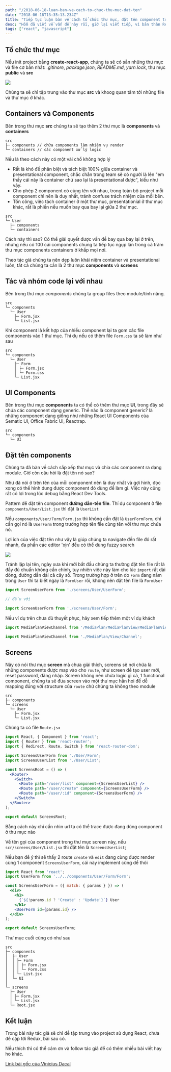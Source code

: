 ```yaml
---
path: "/2018-06-18-luan-ban-ve-cach-to-chuc-thu-muc-dat-ten"
date: "2018-06-18T13:35:13.234Z"
title: "Tiếp tục luận bàn về cách tổ chức thư mục, đặt tên component trong React"
desc: "Hổm đã viết về vấn đề này rồi, giờ lại viết tiếp, vì bản thân React cũng không ra bất cứ rule nào về việc này, bạn tự do tổ chức sao mà mình thấy hợp lý, bài trước là của tác giả đó thấy vậy là hay, bài này thì tác giả thích tổ chức thế này"
tags: ["react", "javascript"]
---
```


## Tổ chức thư mục

Nếu init project bằng **create-react-app**, chúng ta sẽ có sẵn những thư mục và file cơ bản nhất: *.gitinore*, *package.json*, *README.md*, *yarn.lock*, thư mục **public** và **src**

![](https://d33ypg4xwx0n86.cloudfront.net/direct?url=https%3A%2F%2Fcdn-images-1.medium.com%2Fmax%2F1600%2F1*eXN1LlNnuZmosJ7n7EsJ-Q.png&resize=w704)

Chúng ta sẽ chỉ tập trung vào thư mục **src** và khoog quan tâm tới những file và thư mục ở khác.

## Containers và Components

Bên trong thư mục **src** chúng ta sẽ tạo thêm 2 thư mục là **components** và **containers**

```
src
├─ components // chứa components làm nhiệm vụ render 
└─ containers // các component xử lý logic
```

Nếu là theo cách này có một vài chổ không hợp lý

- Rất là khó để phân biệt và tách biệt 100% giữa container và presentational component, chắc chắn trong team sẽ có người là lên "em thấy cái này là container chứ sao lại là presentational được", kiểu như vậy.
- Cho phép 2 component có cùng tên với nhau, trong toàn bộ project mỗi component chỉ nên là duy nhất, tránh confuse trách nhiệm của mỗi bên.
- Tốn công, việc tách container ở một thư mục, presentationial ở thư mục khác, rất là phiền nếu muốn bay qua bay lại giữa 2 thư mục.

```
src
└─ User
  ├─ components
  └─ containers
```

Cách này thì sao? Có thể giải quyết được vấn đề bay qua bay lại ở trên, nhưng nếu có 100 cái components chung ta tiếp tục ngụp lặn trong cả trăm thư mục components containers ở khắp mọi nơi.

Theo tác giả chúng ta nên dẹp luôn khái niệm container và presentational luôn, tất cả chúng ta cần là 2 thư mục **components** và **screens**

## Tác và nhóm code lại với nhau

Bên trong thư mục *components* chúng ta group files theo module/tính năng.

```
src
└─ components
  └─ User
    ├─ Form.jsx
    └─ List.jsx
```

Khi component là kết hợp của nhiều component lại ta gom các file components vào 1 thư mục. Thí dụ nếu có thêm file `Form.css` ta sẽ làm như sau

```
src
└─ components
  └─ User
    ├─ Form
    │ ├─ Form.jsx
    │ └─ Form.css
    └─ List.jsx
```

## UI Components

Bên trong thư mục **components** ta có thể có thêm thư mục **UI**, trong đây sẽ chứa các component dạng generic. Thế nào là component generic? là những component dạng giống như những React UI Components của Sematic UI, Office Fabric UI, Reactrap.

```
src
└─ components
  └─ UI
```

## Đặt tên components

Chúng ta đã bàn về cách sắp xếp thư mục và chia các component ra dạng module. Giờ còn câu hỏi là đặt tên nó sao?

Như đã nói ở trên tên của mỗi component nên là duy nhất và gợi hình, đọc xong có thể hình dung được component đó dùng để làm gì. Việc này cũng rất có lợi trong lúc debug bằng React Dev Tools.

Pattern để đặt tên component **đường dẫn-tên file**. Thí dụ component ở file `components/User/List.jsx` thì đặt là `UserList`

Nếu `components/User/Form/Form.jsx` thì không cần đặt là `UserFormForm`, chỉ cần gọi nó là `UserForm` trong trường hợp tên file cùng tên với thư mục chứa nó.

Lợi ích của việc đặt tên như vậy là giúp chúng ta navigate đến file đó rất nhanh, đa phần các editor 'xịn' đều có thể dùng fuzzy search

![](https://d33ypg4xwx0n86.cloudfront.net/direct?url=https%3A%2F%2Fcdn-images-1.medium.com%2Fmax%2F1600%2F1*vZO9Ci9a_lrfi2yTP9OiMA.png&resize=w704)

Tránh lặp lại tên, ngày xưa khi mới bắt đầu chúng ta thường đặt tên file rất là đầy đủ chuẩn không cần chỉnh, tuy nhiên việc này làm cho lúc `import` rất dài dòng, đường dẫn dài cả cây số. Trong trường hợp ở trên do `Form` đang nằm trong `User` thì ta biết ngay là `FormUser` rồi, không nên đặt tên file là `FormUser`

```jsx
import ScreenUserForm from './screens/User/UserForm';

// đấu với

import ScreenUserForm from './screens/User/Form';
```

Nếu ví dụ trên chưa đủ thuyết phục, hãy xem tiếp thêm một ví dụ khách

```jsx
import MediaPlanViewChannel from '/MediaPlan/MediaPlanView/MediaPlanViewChannel.jsx';

import MediaPlanViewChannel from './MediaPlan/View/Channel';
```

## Screens

Nãy có nói thư mục **screen** mà chưa giải thích, screens sẽ nơi chứa là những components được map vào cho `route`, như screen để tạo user mới, reset password, đăng nhập. Screen không nên chứa logic gì cả, 1 functional component, chúng ta sẽ đưa screen vào một thư mục hẳn hoi để dễ mapping đúng với structure của `route` chứ chúng ta không theo module

```
src
├─ components 
└─ screens
  └─ User
    ├─ Form.jsx
    └─ List.jsx
```

Chúng ta có file `Route.jsx`

```jsx
import React, { Component } from 'react';
import { Router } from 'react-router';
import { Redirect, Route, Switch } from 'react-router-dom';

import ScreensUserForm from './User/Form';
import ScreensUserList from './User/List';

const ScreensRoot = () => (
  <Router>
    <Switch>
      <Route path="/user/list" component={ScreensUserList} />
      <Route path="/user/create" component={ScreensUserForm} />
      <Route path="/user/:id" component={ScreensUserForm} />
    </Switch>
  </Router>
);

export default ScreensRoot;
```

Bằng cách này chỉ cần nhìn url ta có thể trace được đang dùng component ở thư mục nào

Về tên gọi của component trong thư mục screen này,
nếu `scr/screens/User/List.jsx` thì đặt tên là `ScreensUserList`;

Nếu bạn để ý thì sẽ thấy 2 route `create` và `edit` đang cùng được render cùng 1 component `ScreensUserForm`, cái này implement cũng dể thôi

```jsx
import React from 'react';
import UserForm from '../../components/User/Form/Form';

const ScreensUserForm = ({ match: { params } }) => (
  <div>
    <h1>
      {`${!params.id ? 'Create' : 'Update'}`} User
    </h1>
    <UserForm id={params.id} />
  </div>
);

export default ScreensUserForm;
```

Thư mục cuối cùng có như sau

```
src
├─ components 
│  ├─ User
│  │ ├─ Form
│  │ │ ├─ Form.jsx
│  │ │ └─ Form.css
│  │ └─ List.jsx
│  └─ UI 
│
└─ screens
  ├─ User
  │ ├─ Form.jsx
  │ └─ List.jsx
  └─ Root.jsx
```

## Kết luận

Trong bài này tác giả sẽ chỉ đề tập trung vào project sử dụng React, chưa đề cặp tới Redux, bài sau có.

Nếu thích thì có thể cảm ơn và follow tác giả để có thêm nhiều bài viết hay ho khác.

[Link bài gốc của Vinicius Dacal](https://hackernoon.com/structuring-projects-and-naming-components-in-react-1261b6e18d76)
